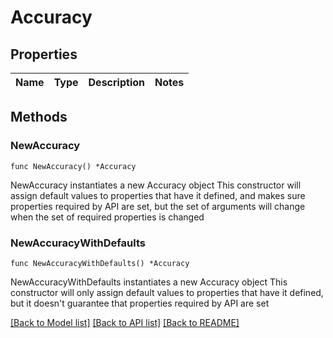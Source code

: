 # Accuracy

## Properties

Name | Type | Description | Notes
------------ | ------------- | ------------- | -------------

## Methods

### NewAccuracy

`func NewAccuracy() *Accuracy`

NewAccuracy instantiates a new Accuracy object
This constructor will assign default values to properties that have it defined,
and makes sure properties required by API are set, but the set of arguments
will change when the set of required properties is changed

### NewAccuracyWithDefaults

`func NewAccuracyWithDefaults() *Accuracy`

NewAccuracyWithDefaults instantiates a new Accuracy object
This constructor will only assign default values to properties that have it defined,
but it doesn't guarantee that properties required by API are set


[[Back to Model list]](../README.md#documentation-for-models) [[Back to API list]](../README.md#documentation-for-api-endpoints) [[Back to README]](../README.md)


